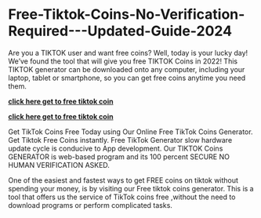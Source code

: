 # Free-Tiktok-Coins-No-Verification-Required---Updated-Guide-2024
Are you a TIKTOK user and want free coins? Well, today is your lucky day! We’ve found the tool that will give you free TIKTOK Coins in 2022! This TIKTOK generator can be downloaded onto any computer, including your laptop, tablet or smartphone, so you can get free coins anytime you need them.


**[click here get to free tiktok coin](https://usaofferzon.com/tiktok-free-coin)**


**[click here get to free tiktok coin](https://usaofferzon.com/tiktok-free-coin)**

Get TikTok Coins Free Today using Our Online Free TikTok Coins Generator. Get Tiktok Free Coins instantly. Free TikTok Generator slow hardware update cycle is conducive to App development. Our TIKTOK Coins GENERATOR is web-based program and its 100 percent SECURE NO HUMAN VERIFICATION ASKED. 

One of the easiest and fastest ways to get FREE coins on tiktok without spending your money, is by visiting our Free tiktok coins generator. This is a tool that offers us the service of TikTok coins free ,without the need to download programs or perform complicated tasks.
